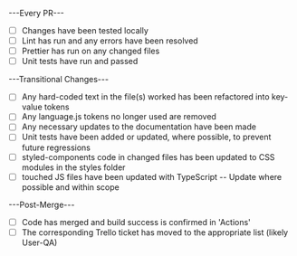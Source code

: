 ---Every PR---
- [ ] Changes have been tested locally 
- [ ] Lint has run and any errors have been resolved
- [ ] Prettier has run on any changed files
- [ ] Unit tests have run and passed

---Transitional Changes---
- [ ] Any hard-coded text in the file(s) worked has been refactored into key-value tokens
- [ ] Any language.js tokens no longer used are removed
- [ ] Any necessary updates to the documentation have been made
- [ ] Unit tests have been added or updated, where possible, to prevent future regressions
- [ ] styled-components code in changed files has been updated to CSS modules in the styles folder
- [ ] touched JS files have been updated with TypeScript
  -- Update where possible and within scope

---Post-Merge---
- [ ] Code has merged and build success is confirmed in 'Actions'
- [ ] The corresponding Trello ticket has moved to the appropriate list (likely User-QA)

